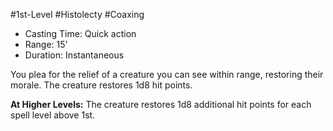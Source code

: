 #1st-Level #Histolecty #Coaxing
 
- Casting Time: Quick action
- Range: 15'
- Duration: Instantaneous  

You plea for the relief of a creature you can see within range, restoring their morale. The creature restores 1d8 hit points.
 
**At Higher Levels:** The creature restores 1d8 additional hit points for each spell level above 1st.
